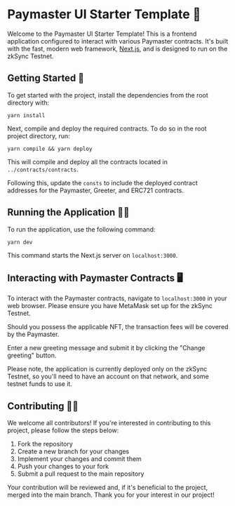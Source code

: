 # Paymaster UI Starter Template 🚀

Welcome to the Paymaster UI Starter Template! This is a frontend application configured to interact with various Paymaster contracts. It's built with the fast, modern web framework, [Next.js](https://nextjs.org/), and is designed to run on the zkSync Testnet.

## Getting Started 🏁

To get started with the project, install the dependencies from the root directory with:

```
yarn install
```

Next, compile and deploy the required contracts. To do so in the root project directory, run:

```
yarn compile && yarn deploy
```

This will compile and deploy all the contracts located in `../contracts/contracts`. 

Following this, update the `consts` to include the deployed contract addresses for the Paymaster, Greeter, and ERC721 contracts. 

## Running the Application 🏃‍♀️

To run the application, use the following command:

```
yarn dev
```

This command starts the Next.js server on `localhost:3000`.

## Interacting with Paymaster Contracts 🖥️

To interact with the Paymaster contracts, navigate to `localhost:3000` in your web browser. Please ensure you have MetaMask set up for the zkSync Testnet.

Should you possess the applicable NFT, the transaction fees will be covered by the Paymaster. 

Enter a new greeting message and submit it by clicking the "Change greeting" button.

Please note, the application is currently deployed only on the zkSync Testnet, so you'll need to have an account on that network, and some testnet funds to use it.

## Contributing 🙋‍♂️

We welcome all contributors! If you're interested in contributing to this project, please follow the steps below:

1. Fork the repository
2. Create a new branch for your changes
3. Implement your changes and commit them
4. Push your changes to your fork
5. Submit a pull request to the main repository

Your contribution will be reviewed and, if it's beneficial to the project, merged into the main branch. Thank you for your interest in our project!